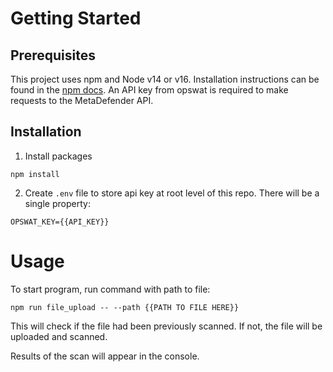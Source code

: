 # Getting Started


## Prerequisites

This project uses npm and Node v14 or v16. Installation instructions can be found in the [npm docs](https://docs.npmjs.com/downloading-and-installing-node-js-and-npm). An API key from opswat is required to make requests to the MetaDefender API.

## Installation

1. Install packages 

`npm install`

2. Create `.env` file to store api key at root level of this repo. There will be a single property:

`OPSWAT_KEY={{API_KEY}}`

# Usage


To start program, run command with path to file:

`npm run file_upload -- --path {{PATH TO FILE HERE}}`

This will check if the file had been previously scanned. If not, the file will be uploaded and scanned. 

Results of the scan will appear in the console.
